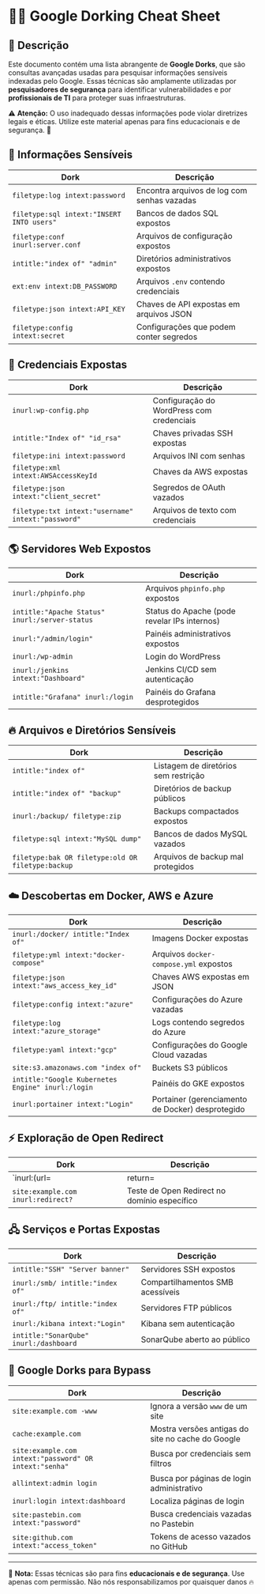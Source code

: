 
# 🕵️‍♂️ Google Dorking Cheat Sheet

## 📜 Descrição
Este documento contém uma lista abrangente de **Google Dorks**, que são consultas avançadas usadas para pesquisar informações sensíveis indexadas pelo Google. Essas técnicas são amplamente utilizadas por **pesquisadores de segurança** para identificar vulnerabilidades e por **profissionais de TI** para proteger suas infraestruturas. 

⚠️ **Atenção:** O uso inadequado dessas informações pode violar diretrizes legais e éticas. Utilize este material apenas para fins educacionais e de segurança. 🚀

## 📌 Informações Sensíveis
| **Dork** | **Descrição** |
|---------|-------------|
| `filetype:log intext:password` | Encontra arquivos de log com senhas vazadas |
| `filetype:sql intext:"INSERT INTO users"` | Bancos de dados SQL expostos |
| `filetype:conf inurl:server.conf` | Arquivos de configuração expostos |
| `intitle:"index of" "admin"` | Diretórios administrativos expostos |
| `ext:env intext:DB_PASSWORD` | Arquivos `.env` contendo credenciais |
| `filetype:json intext:API_KEY` | Chaves de API expostas em arquivos JSON |
| `filetype:config intext:secret` | Configurações que podem conter segredos |

## 🔑 Credenciais Expostas
| **Dork** | **Descrição** |
|---------|-------------|
| `inurl:wp-config.php` | Configuração do WordPress com credenciais |
| `intitle:"Index of" "id_rsa"` | Chaves privadas SSH expostas |
| `filetype:ini intext:password` | Arquivos INI com senhas |
| `filetype:xml intext:AWSAccessKeyId` | Chaves da AWS expostas |
| `filetype:json intext:"client_secret"` | Segredos de OAuth vazados |
| `filetype:txt intext:"username" intext:"password"` | Arquivos de texto com credenciais |

## 🌎 Servidores Web Expostos
| **Dork** | **Descrição** |
|---------|-------------|
| `inurl:/phpinfo.php` | Arquivos `phpinfo.php` expostos |
| `intitle:"Apache Status" inurl:/server-status` | Status do Apache (pode revelar IPs internos) |
| `inurl:"/admin/login"` | Painéis administrativos expostos |
| `inurl:/wp-admin` | Login do WordPress |
| `inurl:/jenkins intext:"Dashboard"` | Jenkins CI/CD sem autenticação |
| `intitle:"Grafana" inurl:/login` | Painéis do Grafana desprotegidos |

## 🔥 Arquivos e Diretórios Sensíveis
| **Dork** | **Descrição** |
|---------|-------------|
| `intitle:"index of"` | Listagem de diretórios sem restrição |
| `intitle:"index of" "backup"` | Diretórios de backup públicos |
| `inurl:/backup/ filetype:zip` | Backups compactados expostos |
| `filetype:sql intext:"MySQL dump"` | Bancos de dados MySQL vazados |
| `filetype:bak OR filetype:old OR filetype:backup` | Arquivos de backup mal protegidos |

## ☁️ Descobertas em Docker, AWS e Azure
| **Dork** | **Descrição** |
|---------|-------------|
| `inurl:/docker/ intitle:"Index of"` | Imagens Docker expostas |
| `filetype:yml intext:"docker-compose"` | Arquivos `docker-compose.yml` expostos |
| `filetype:json intext:"aws_access_key_id"` | Chaves AWS expostas em JSON |
| `filetype:config intext:"azure"` | Configurações do Azure vazadas |
| `filetype:log intext:"azure_storage"` | Logs contendo segredos do Azure |
| `filetype:yaml intext:"gcp"` | Configurações do Google Cloud vazadas |
| `site:s3.amazonaws.com "index of"` | Buckets S3 públicos |
| `intitle:"Google Kubernetes Engine" inurl:/login` | Painéis do GKE expostos |
| `inurl:portainer intext:"Login"` | Portainer (gerenciamento de Docker) desprotegido |

## ⚡ Exploração de Open Redirect
| **Dork** | **Descrição** |
|---------|-------------|
| `inurl:(url= | return= | next= | redirect= | redir= | ret= | r2= | page=) inurl:http` | Parâmetros de redirecionamento potencialmente exploráveis |
| `site:example.com inurl:redirect?` | Teste de Open Redirect no domínio específico |

## 🖧 Serviços e Portas Expostas
| **Dork** | **Descrição** |
|---------|-------------|
| `intitle:"SSH" "Server banner"` | Servidores SSH expostos |
| `inurl:/smb/ intitle:"index of"` | Compartilhamentos SMB acessíveis |
| `inurl:/ftp/ intitle:"index of"` | Servidores FTP públicos |
| `inurl:/kibana intext:"Login"` | Kibana sem autenticação |
| `intitle:"SonarQube" inurl:/dashboard` | SonarQube aberto ao público |

## 🚀 Google Dorks para Bypass
| **Dork** | **Descrição** |
|---------|-------------|
| `site:example.com -www` | Ignora a versão `www` de um site |
| `cache:example.com` | Mostra versões antigas do site no cache do Google |
| `site:example.com intext:"password" OR intext:"senha"` | Busca por credenciais sem filtros |
| `allintext:admin login` | Busca por páginas de login administrativo |
| `inurl:login intext:dashboard` | Localiza páginas de login |
| `site:pastebin.com intext:"password"` | Busca credenciais vazadas no Pastebin |
| `site:github.com intext:"access_token"` | Tokens de acesso vazados no GitHub |

---
📌 **Nota:** Essas técnicas são para fins **educacionais e de segurança**. Use apenas com permissão. Não nós responsabilizamos por quaisquer danos  🔥
